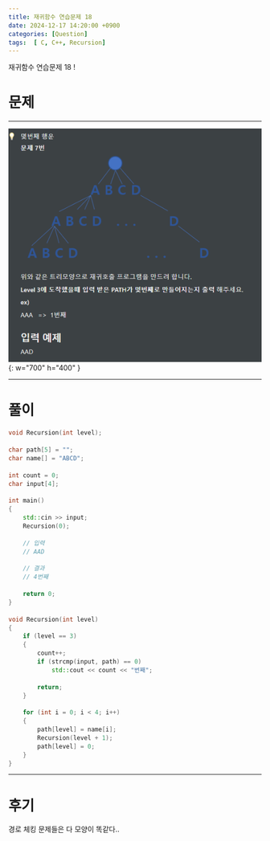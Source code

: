 ```yaml
---
title: 재귀함수 연습문제 18
date: 2024-12-17 14:20:00 +0900
categories: [Question]  
tags:  [ C, C++, Recursion]
---
```


재귀함수 연습문제 18 !

# 문제   
---------------------------------------

![Desktop View](/assets/img/Recursion18.png){: w="700" h="400" }

---------------------------------------

# 풀이

```c++
void Recursion(int level);

char path[5] = "";
char name[] = "ABCD";

int count = 0;
char input[4];

int main()
{
    std::cin >> input;
    Recursion(0);

    // 입력
    // AAD

    // 결과
    // 4번째

    return 0;
}

void Recursion(int level)
{
    if (level == 3)
    {
        count++;
        if (strcmp(input, path) == 0)
            std::cout << count << "번째";
    
        return;
    }
    
    for (int i = 0; i < 4; i++)
    {
        path[level] = name[i];
        Recursion(level + 1);
        path[level] = 0;
    }
}
```
---------------------------------------

# 후기

경로 체킹 문제들은 다 모양이 똑같다..

